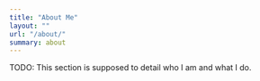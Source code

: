 ```yaml
---
title: "About Me"
layout: ""
url: "/about/"
summary: about
---
```


TODO: This section is supposed to detail who I am and what I do.